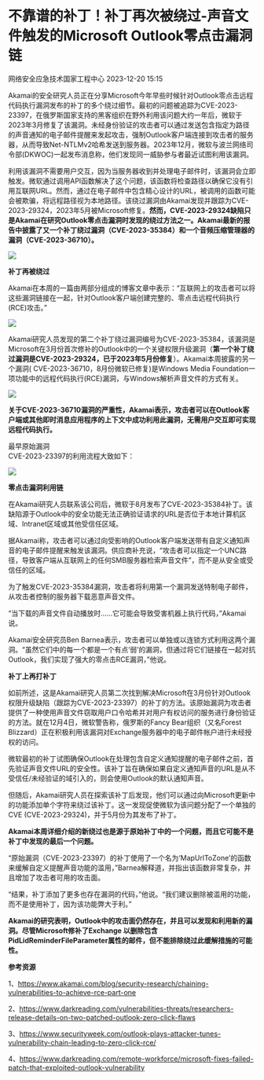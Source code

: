 #  不靠谱的补丁！补丁再次被绕过-声音文件触发的Microsoft Outlook零点击漏洞链   
 网络安全应急技术国家工程中心   2023-12-20 15:15  
  
Akamai的安全研究人员正在分享Microsoft今年早些时候针对Outlook零点击远程代码执行漏洞发布的补丁的多个绕过细节。最初的问题被追踪为CVE-2023-23397，在俄罗斯国家支持的黑客组织在野外利用该问题大约一年后，微软于2023年3月修复了该漏洞。未经身份验证的攻击者可以通过发送包含指定为路径的声音通知的电子邮件提醒来发起攻击，强制Outlook客户端连接到攻击者的服务器，从而导致Net-NTLMv2哈希发送到服务器。2023年12月，微软与波兰网络司令部(DKWOC)一起发布消息称，他们发现同一威胁参与者最近试图利用该漏洞。  
  
利用该漏洞不需要用户交互，因为当服务器收到并处理电子邮件时，该漏洞会立即触发。微软通过调用API函数解决了这个问题，该函数将检查路径以确保它没有引用互联网URL。然而，通过在电子邮件中包含精心设计的URL，被调用的函数可能会被欺骗，将远程路径视为本地路径。该绕过漏洞由Akamai发现并跟踪为CVE-2023-29324，2023年5月被Microsoft修复。**然而，CVE-2023-29324缺陷只是Akamai在研究Outlook零点击漏洞时发现的绕过方法之一。Akamai最新的报告中披露了又一个补丁绕过漏洞（CVE-2023-35384）和一个音频压缩管理器的漏洞（CVE-2023-36710）。**  
  
![](https://mmbiz.qpic.cn/mmbiz_jpg/0KRmt3K30icV0Ozt1RiccYZy1IFbJzXHsVAThWuyyygga7vqthsbicpTfib5iaeiaOmcD5QTpe5dn4rNxa6PeABrzicoA/640?wx_fmt=jpeg&from=appmsg "")  
  
**补丁再被绕过**  
  
Akamai在本周的一篇由两部分组成的博客文章中表示：“互联网上的攻击者可以将这些漏洞链接在一起，针对Outlook客户端创建完整的、零点击远程代码执行(RCE)攻击。”  
  
![](https://mmbiz.qpic.cn/mmbiz_png/0KRmt3K30icV0Ozt1RiccYZy1IFbJzXHsVUbXPWTBKToBoLP4k9uWXjoiayWHUyWZvzQcETaTjInVQnGX1XVux6mg/640?wx_fmt=png&from=appmsg "")  
  
Akamai研究人员发现的第二个补丁绕过漏洞编号为CVE-2023-35384，该漏洞是Microsoft在3月份首次修补的Outlook中的一个关键权限升级漏洞（**第一个补丁绕过漏洞是CVE-2023-29324，已于2023年5月份修复**）。Akamai本周披露的另一个漏洞( CVE-2023-36710，8月份微软已修复)是Windows Media Foundation一项功能中的远程代码执行(RCE)漏洞，与Windows解析声音文件的方式有关。  
  
![](https://mmbiz.qpic.cn/mmbiz_png/0KRmt3K30icV0Ozt1RiccYZy1IFbJzXHsVIs39GlFanINMQ5vMxmPWRrHmj6Gj2nvC65TMEowpaIC2ibb8Oaa0xHQ/640?wx_fmt=png&from=appmsg "")  
  
**关于CVE-2023-36710漏洞的严重性，Akamai表示，攻击者可以在Outlook客户端或其他即时消息应用程序的上下文中成功利用此漏洞，无需用户交互即可实现远程代码执行。**  
  
最早原始漏洞  
CVE-2023-23397的利用流程大致如下：  
  
![](https://mmbiz.qpic.cn/mmbiz_png/0KRmt3K30icV0Ozt1RiccYZy1IFbJzXHsVHNteTYlKryicQOAub1h5Z1fdfe4Op039ib6tMXfCRNWRgbTpTKBAC8pA/640?wx_fmt=png&from=appmsg "")  
  
  
  
**零点击漏洞利用链**  
  
在Akamai研究人员联系该公司后，微软于8月发布了CVE-2023-35384补丁。该缺陷源于Outlook中的安全功能无法正确验证请求的URL是否位于本地计算机区域、Intranet区域或其他受信任区域。  
  
据Akamai称，攻击者可以通过向受影响的Outlook客户端发送带有自定义通知声音的电子邮件提醒来触发该漏洞。供应商补充说，“攻击者可以指定一个UNC路径，导致客户端从互联网上的任何SMB服务器检索声音文件”，而不是从安全或受信任的区域。  
  
为了触发CVE-2023-35384漏洞，攻击者将利用第一个漏洞发送特制电子邮件，从攻击者控制的服务器下载恶意声音文件。  
  
“当下载的声音文件自动播放时……它可能会导致受害机器上执行代码，”Akamai说。  
  
Akamai安全研究员Ben Barnea表示，攻击者可以单独或以连锁方式利用这两个漏洞。“虽然它们中的每一个都是一个有点‘弱’的漏洞，但通过将它们链接在一起对抗Outlook，我们实现了强大的零点击RCE漏洞，”他说。  
  
**补丁上再打补丁**  
  
如前所述，这是Akamai研究人员第二次找到解决Microsoft在3月份针对Outlook权限升级缺陷（跟踪为CVE-2023-23397）的补丁的方法。该原始漏洞为攻击者提供了一种使用声音文件窃取用户口令哈希并对用户有权访问的服务进行身份验证的方法。就在12月4日，微软警告称，俄罗斯的Fancy Bear组织（又名Forest Blizzard）正在积极利用该漏洞对Exchange服务器中的电子邮件帐户进行未经授权的访问。  
  
微软最初的补丁试图确保Outlook在处理包含自定义通知提醒的电子邮件之前，首先验证声音文件URL的安全性。该补丁旨在确保如果自定义通知声音的URL是从不受信任/未经验证的域引入的，则会使用Outlook的默认通知声音。  
  
但随后，Akamai研究人员在探索该补丁后发现，他们可以通过向Microsoft更新中的功能添加单个字符来绕过该补丁。这一发现促使微软为该问题分配了一个单独的CVE (CVE-2023-29324)，并于5月份为其发布了补丁。  
  
**Akamai本周详细介绍的新绕过也是源于原始补丁中的一个问题，而且它可能不是补丁中发现的最后一个问题。**  
  
“原始漏洞（CVE-2023-23397）的补丁使用了一个名为‘MapUrlToZone’的函数来缓解自定义提醒声音功能的滥用，”Barnea解释道，并指出该函数非常复杂，并且增加了攻击者可用的攻击面。  
  
“结果，补丁添加了更多也存在漏洞的代码，”他说。“我们建议删除被滥用的功能，而不是使用补丁，因为该功能弊大于利。”  
  
**Akamai的研究表明，Outlook中的攻击面仍然存在，并且可以发现和利用新的漏洞。尽管Microsoft修补了Exchange 以删除包含PidLidReminderFileParameter属性的邮件，但不能排除绕过此缓解措施的可能性。**  
  
  
**参考资源**  
  
1、https://www.akamai.com/blog/security-research/chaining-vulnerabilities-to-achieve-rce-part-one  
  
2、https://www.darkreading.com/vulnerabilities-threats/researchers-release-details-on-two-patched-outlook-zero-click-flaws  
  
3、https://www.securityweek.com/outlook-plays-attacker-tunes-vulnerability-chain-leading-to-zero-click-rce/  
  
4、https://www.darkreading.com/remote-workforce/microsoft-fixes-failed-patch-that-exploited-outlook-vulnerability  
  
